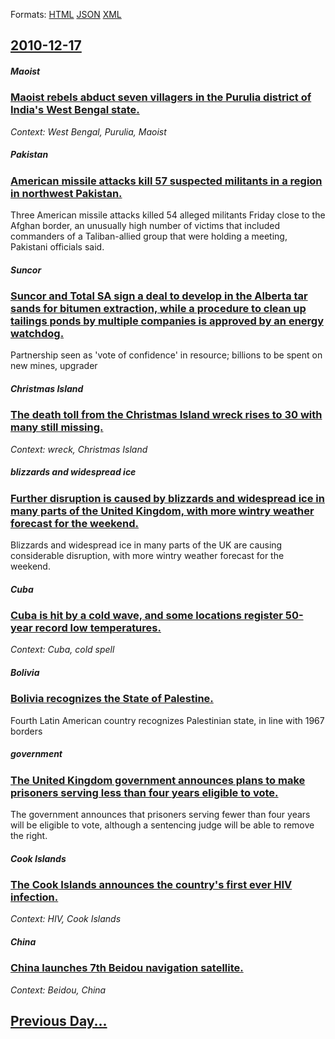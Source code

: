 
Formats: [HTML](2010/12/17/index.html)  [JSON](2010/12/17/index.json)  [XML](2010/12/17/index.xml)  

## [2010-12-17](/news/2010/12/17/index.md)

##### Maoist
### [Maoist rebels abduct seven villagers in the Purulia district of India's West Bengal state. ](/news/2010/12/17/maoist-rebels-abduct-seven-villagers-in-the-purulia-district-of-india-s-west-bengal-state.md)
_Context: West Bengal, Purulia, Maoist_

##### Pakistan
### [American missile attacks kill 57 suspected militants in a region in northwest Pakistan. ](/news/2010/12/17/american-missile-attacks-kill-57-suspected-militants-in-a-region-in-northwest-pakistan.md)
Three American missile attacks killed 54 alleged militants Friday close to the Afghan border, an unusually high number of victims that included commanders of a Taliban-allied group that were holding a meeting, Pakistani officials said.

##### Suncor
### [Suncor and Total SA sign a deal to develop in the Alberta tar sands for bitumen extraction, while a procedure to clean up tailings ponds by multiple companies is approved by an energy watchdog. ](/news/2010/12/17/suncor-and-total-sa-sign-a-deal-to-develop-in-the-alberta-tar-sands-for-bitumen-extraction-while-a-procedure-to-clean-up-tailings-ponds-by.md)
Partnership seen as &#039;vote of confidence&#039; in resource; billions to be spent on new mines, upgrader

##### Christmas Island
### [The death toll from the Christmas Island wreck rises to 30 with many still missing. ](/news/2010/12/17/the-death-toll-from-the-christmas-island-wreck-rises-to-30-with-many-still-missing.md)
_Context: wreck, Christmas Island_

##### blizzards and widespread ice
### [Further disruption is caused by blizzards and widespread ice in many parts of the United Kingdom, with more wintry weather forecast for the weekend. ](/news/2010/12/17/further-disruption-is-caused-by-blizzards-and-widespread-ice-in-many-parts-of-the-united-kingdom-with-more-wintry-weather-forecast-for-the.md)
Blizzards and widespread ice in many parts of the UK are causing considerable disruption, with more wintry weather forecast for the weekend.

##### Cuba
### [Cuba is hit by a cold wave, and some locations register 50-year record low temperatures. ](/news/2010/12/17/cuba-is-hit-by-a-cold-wave-and-some-locations-register-50-year-record-low-temperatures.md)
_Context: Cuba, cold spell_

##### Bolivia
### [Bolivia recognizes the State of Palestine. ](/news/2010/12/17/bolivia-recognizes-the-state-of-palestine.md)
Fourth Latin American country recognizes Palestinian state, in line with 1967 borders

##### government
### [The United Kingdom government announces plans to make prisoners serving less than four years eligible to vote. ](/news/2010/12/17/the-united-kingdom-government-announces-plans-to-make-prisoners-serving-less-than-four-years-eligible-to-vote.md)
The government announces that prisoners serving fewer than four years will be eligible to vote, although a sentencing judge will be able to remove the right.

##### Cook Islands
### [The Cook Islands announces the country's first ever HIV infection. ](/news/2010/12/17/the-cook-islands-announces-the-country-s-first-ever-hiv-infection.md)
_Context: HIV, Cook Islands_

##### China
### [China launches 7th Beidou navigation satellite. ](/news/2010/12/17/china-launches-7th-beidou-navigation-satellite.md)
_Context: Beidou, China_

## [Previous Day...](/news/2010/12/16/index.md)

